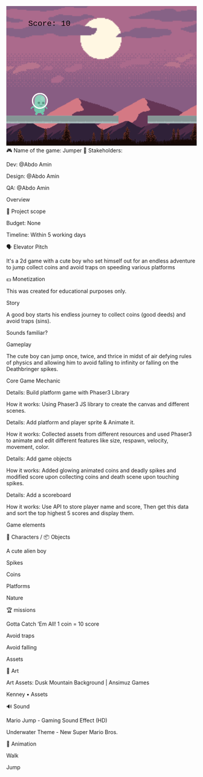 ![screenshot](./img.png) <br>
🎮️ Name of the game: Jumper
👥 Stakeholders:

Dev: @Abdo Amin

Design: @Abdo Amin

QA: @Abdo Amin

Overview

📐 Project scope

Budget: None

Timeline: Within 5 working days

🗣️ Elevator Pitch

It's a 2d game with a cute boy who set himself out for an endless adventure to jump collect coins and avoid traps on speeding various platforms

💵 Monetization

This was created for educational purposes only.

Story

A good boy starts his endless journey to collect coins (good deeds) and avoid traps (sins).

Sounds familiar?

Gameplay

The cute boy can jump once, twice, and thrice in midst of air defying rules of physics and allowing him to avoid falling to infinity or falling on the Deathbringer spikes.

Core Game Mechanic

Details: Build platform game with Phaser3 Library

How it works: Using Phaser3 JS library to create the canvas and different scenes.

Details: Add platform and player sprite & Animate it.

How it works: Collected assets from different resources and used Phaser3 to animate and edit different features like size, respawn, velocity, movement, color.

Details: Add game objects

How it works: Added glowing animated coins and deadly spikes and modified score upon collecting coins and death scene upon touching spikes.

Details: Add a scoreboard

How it works: Use API to store player name and score, Then get this data and sort the top highest 5 scores and display them.

Game elements

👤 Characters / 📦️ Objects

A cute alien boy

Spikes

Coins

Platforms

Nature

🏆️ missions

Gotta Catch ‘Em All! 1 coin = 10 score

Avoid traps

Avoid falling

Assets

🎨 Art

Art Assets: Dusk Mountain Background | Ansimuz Games

Kenney • Assets

🔊 Sound

Mario Jump - Gaming Sound Effect (HD)

Underwater Theme - New Super Mario Bros.

🏃‍ Animation

Walk

Jump
